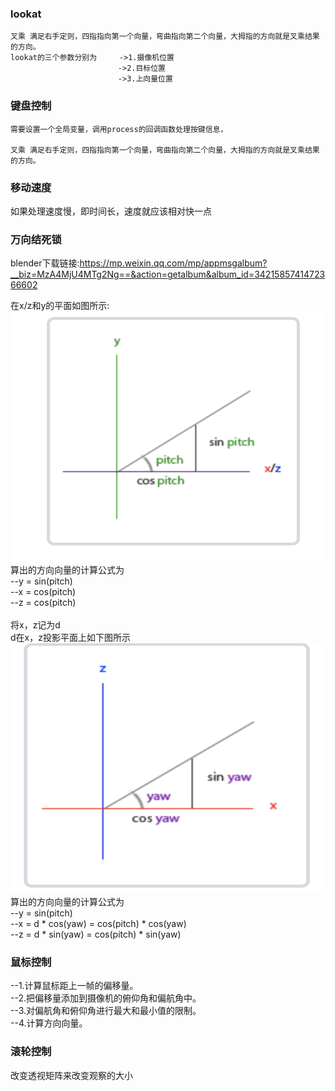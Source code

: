 ### lookat
```
叉乘 满足右手定则，四指指向第一个向量，弯曲指向第二个向量，大拇指的方向就是叉乘结果的方向。
lookat的三个参数分别为     ->1.摄像机位置
                        ->2.目标位置
                        ->3.上向量位置
```

### 键盘控制
```
需要设置一个全局变量，调用process的回调函数处理按键信息，

叉乘 满足右手定则，四指指向第一个向量，弯曲指向第二个向量，大拇指的方向就是叉乘结果的方向。

```
### 移动速度
如果处理速度慢，即时间长，速度就应该相对快一点

### 万向结死锁
blender下载链接:https://mp.weixin.qq.com/mp/appmsgalbum?__biz=MzA4MjU4MTg2Ng==&action=getalbum&album_id=3421585741472366602

在x/z和y的平面如图所示:<br>
<img src="https://github.com/notiom/MYOPENGL/blob/main/src/08_camera/img/img3.png" height="400px" width="600px"/>
<br>
算出的方向向量的计算公式为<br>
--y = sin(pitch)<br>
--x = cos(pitch)<br>
--z = cos(pitch)<br>
<br>
将x，z记为d<br>
d在x，z投影平面上如下图所示<br>
<img src="https://github.com/notiom/MYOPENGL/blob/main/src/08_camera/img/img4.png" height="400px" width="600px"/> 
<br>
算出的方向向量的计算公式为<br>
--y = sin(pitch)<br>
--x = d * cos(yaw) = cos(pitch) * cos(yaw)<br>
--z = d * sin(yaw) = cos(pitch) * sin(yaw)<br>

### 鼠标控制
--1.计算鼠标距上一帧的偏移量。<br>
--2.把偏移量添加到摄像机的俯仰角和偏航角中。<br>
--3.对偏航角和俯仰角进行最大和最小值的限制。<br>
--4.计算方向向量。<br>

### 滚轮控制
改变透视矩阵来改变观察的大小
